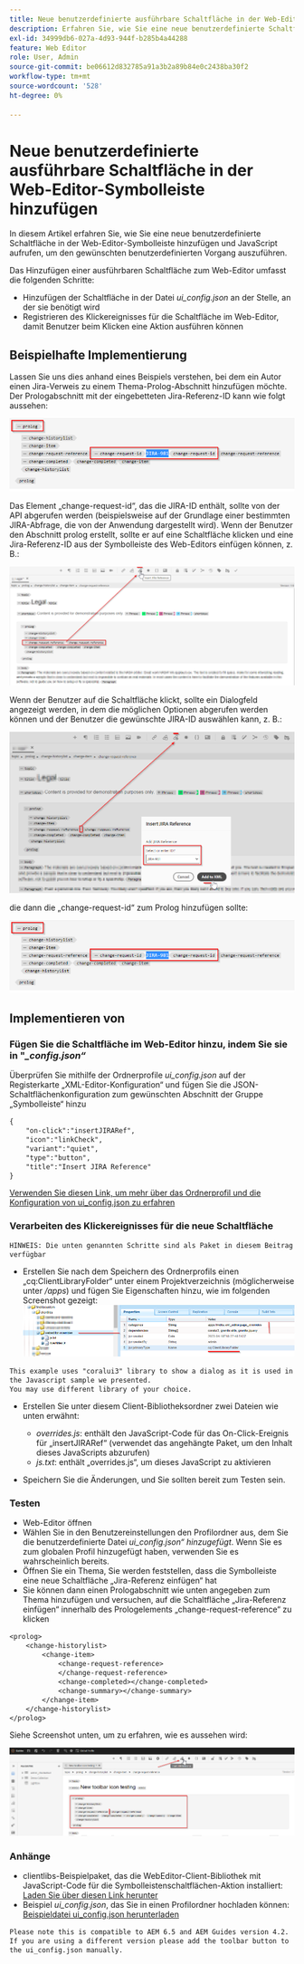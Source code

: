 ```yaml
---
title: Neue benutzerdefinierte ausführbare Schaltfläche in der Web-Editor-Symbolleiste hinzufügen
description: Erfahren Sie, wie Sie eine neue benutzerdefinierte Schaltfläche in der Web-Editor-Symbolleiste hinzufügen und JavaScript aufrufen, um sie benutzerdefiniert zu bedienen.
exl-id: 34999db6-027a-4d93-944f-b285b4a44288
feature: Web Editor
role: User, Admin
source-git-commit: be06612d832785a91a3b2a89b84e0c2438ba30f2
workflow-type: tm+mt
source-wordcount: '528'
ht-degree: 0%

---
```


# Neue benutzerdefinierte ausführbare Schaltfläche in der Web-Editor-Symbolleiste hinzufügen

In diesem Artikel erfahren Sie, wie Sie eine neue benutzerdefinierte Schaltfläche in der Web-Editor-Symbolleiste hinzufügen und JavaScript aufrufen, um den gewünschten benutzerdefinierten Vorgang auszuführen.

Das Hinzufügen einer ausführbaren Schaltfläche zum Web-Editor umfasst die folgenden Schritte:
- Hinzufügen der Schaltfläche in der Datei *ui_config.json* an der Stelle, an der sie benötigt wird
- Registrieren des Klickereignisses für die Schaltfläche im Web-Editor, damit Benutzer beim Klicken eine Aktion ausführen können


## Beispielhafte Implementierung

Lassen Sie uns dies anhand eines Beispiels verstehen, bei dem ein Autor einen Jira-Verweis zu einem Thema-Prolog-Abschnitt hinzufügen möchte. Der Prologabschnitt mit der eingebetteten Jira-Referenz-ID kann wie folgt aussehen:

![Prologabschnitt mit JIRA-ID-Referenz](../../../assets/authoring/webeditor-add-customtoolbarbutton-prolog-sample.png)

Das Element „change-request-id“, das die JIRA-ID enthält, sollte von der API abgerufen werden (beispielsweise auf der Grundlage einer bestimmten JIRA-Abfrage, die von der Anwendung dargestellt wird). Wenn der Benutzer den Abschnitt prolog erstellt, sollte er auf eine Schaltfläche klicken und eine Jira-Referenz-ID aus der Symbolleiste des Web-Editors einfügen können, z. B.:

![Abschnitt „Prolog“ - JIRA-Referenz hinzufügen](../../../assets/authoring/webeditor-add-customtoolbarbutton-prolog-insertjirareference.png)

Wenn der Benutzer auf die Schaltfläche klickt, sollte ein Dialogfeld angezeigt werden, in dem die möglichen Optionen abgerufen werden können und der Benutzer die gewünschte JIRA-ID auswählen kann, z. B.:

![Dialogfeld zum Hinzufügen der JIRA-ID im Prologabschnitt](../../../assets/authoring/webeditor-add-customtoolbarbutton-prolog-insertjirareference-dialog.png)

die dann die „change-request-id“ zum Prolog hinzufügen sollte:

![Prologabschnitt mit JIRA-ID-Referenz](../../../assets/authoring/webeditor-add-customtoolbarbutton-prolog-sample.png)



## Implementieren von


### Fügen Sie die Schaltfläche im Web-Editor hinzu, indem Sie sie in &quot;*_config.json“*

Überprüfen Sie mithilfe der Ordnerprofile *ui_config.json* auf der Registerkarte „XML-Editor-Konfiguration“ und fügen Sie die JSON-Schaltflächenkonfiguration zum gewünschten Abschnitt der Gruppe „Symbolleiste“ hinzu

```
{
    "on-click":"insertJIRARef",
    "icon":"linkCheck",
    "variant":"quiet",
    "type":"button",
    "title":"Insert JIRA Reference"
}
```

[Verwenden Sie diesen Link, um mehr über das Ordnerprofil und die Konfiguration von ui_config.json zu erfahren](https://experienceleague.adobe.com/docs/experience-manager-guides-learn/videos/advanced-user-guide/editor-configuration.html?lang=de)


### Verarbeiten des Klickereignisses für die neue Schaltfläche

    HINWEIS: Die unten genannten Schritte sind als Paket in diesem Beitrag verfügbar


- Erstellen Sie nach dem Speichern des Ordnerprofils einen „cq:ClientLibraryFolder“ unter einem Projektverzeichnis (möglicherweise unter */apps*) und fügen Sie Eigenschaften hinzu, wie im folgenden Screenshot gezeigt:
  ![Client-Bibliothekseinstellungen für WebEditor](../../../assets/authoring/webeditor-add-customtoolbarbutton-clientlibrarysettings.png)

```
This example uses "coralui3" library to show a dialog as it is used in the Javascript sample we presented.
You may use different library of your choice.
```

- Erstellen Sie unter diesem Client-Bibliotheksordner zwei Dateien wie unten erwähnt:
   - *overrides.js*: enthält den JavaScript-Code für das On-Click-Ereignis für „insertJIRARef“ (verwendet das angehängte Paket, um den Inhalt dieses JavaScripts abzurufen)
   - *js.txt*: enthält „overrides.js“, um dieses JavaScript zu aktivieren

- Speichern Sie die Änderungen, und Sie sollten bereit zum Testen sein.


### Testen

- Web-Editor öffnen
- Wählen Sie in den Benutzereinstellungen den Profilordner aus, dem Sie die benutzerdefinierte Datei *ui_config.json“ hinzugefügt*. Wenn Sie es zum globalen Profil hinzugefügt haben, verwenden Sie es wahrscheinlich bereits.
- Öffnen Sie ein Thema, Sie werden feststellen, dass die Symbolleiste eine neue Schaltfläche „Jira-Referenz einfügen“ hat
- Sie können dann einen Prologabschnitt wie unten angegeben zum Thema hinzufügen und versuchen, auf die Schaltfläche „Jira-Referenz einfügen“ innerhalb des Prologelements „change-request-reference“ zu klicken

```
<prolog>
    <change-historylist>
        <change-item>
            <change-request-reference>
            </change-request-reference>
            <change-completed></change-completed>
            <change-summary></change-summary>
        </change-item>
    </change-historylist>
</prolog>
```

Siehe Screenshot unten, um zu erfahren, wie es aussehen wird:

![Neue Schaltfläche testen](../../../assets/authoring/webeditor-add-customtoolbarbutton-testing.png)


### Anhänge

- clientlibs-Beispielpaket, das die WebEditor-Client-Bibliothek mit JavaScript-Code für die Symbolleistenschaltflächen-Aktion installiert: [Laden Sie über diesen Link herunter](../../../assets/authoring/webeditor-addbuttonontoolbar-insertjira-clientlib.zip)
- Beispiel *ui_config.json*, das Sie in einen Profilordner hochladen können: [Beispieldatei ui_config.json herunterladen](../../../assets/authoring/sample_ui_config_Guides4.2-InsertJiraReference.json)

```
Please note this is compatible to AEM 6.5 and AEM Guides version 4.2.
If you are using a different version please add the toolbar button to the ui_config.json manually.
```

